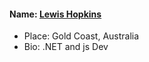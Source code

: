 #### Name: [Lewis Hopkins](https://github.com/lulzhipsters)
- Place: Gold Coast, Australia
- Bio: .NET and js Dev
